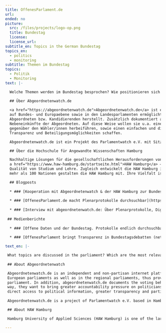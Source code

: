 ```yaml
---
title: OffenesParlament.de
url: 
ended: no
picture:
  src: /files/projects/logo-op.png
  title: Bundestag
  license:
  license_url:
subtitle_en: Topics in the German Bundestag
topics_en:
  - politics
  - monitoring  
subtitle: Themen im Bundestag
topics:
  - Politik
  - Monitoring
text: |- 

  Welche Themen werden im Bundestag besprochen? Wie positionieren sich die einzelnen Abgeordneten zu den Themen? Die Prozesse und Debatten im deutschen Bundestag sind für Bürger/innen, aber auch politische Organisationen und Initiativen oft nur schwer zu überblicken. Daher haben wir uns gemeinsam mit unseren Kooperationspartnern Abgeordnetenwatch und der HAW Hamburg zum Ende der 18. Legislaturperiode (2013 - 2017) die Plenarprotokolle genauer angesehen, die diese politischen Entscheidungen und Diskussionen wiedergeben. <a href="https://offenesparlament.de">OffenesParlament.de</a> macht die Plenarprotokolle für jede/n zugänglich und durchsuchbar. Wir analysieren wichtige Themen und stellen Informationen zu den Abgeordneten bereit.

  ## Über Abgeordnetenwatch.de
    
  <a href="https://abgeordnetenwatch.de">Abgeordnetenwatch.de</a> ist eine unabhängige und überparteiliche Internetplattform, die öffentliche Bürgeranfragen an Abgeordnete  
  auf Bundes- und Europaebene sowie in den Landesparlamenten ermöglicht und somit einen direkten Draht zwischen Bürger/innen und 
  Abgeordneten bzw. Kandidierenden herstellt. Zusätzlich dokumentiert abgeordnetenwatch.de das Abstimmungsverhalten und die
  Nebeneinkünfte der Abgeordneten. Auf diese Weise wollen sie u.a. einen höheren Rechenschaftsdruck der Politiker/innen 
  gegenüber den Wähler/innen herbeiführen, sowie einen einfachen und direkten Zugang zu politischen Informationen, mehr 
  Transparenz und Beteiligungsmöglichkeiten schaffen. 

  Abgeordnetenwatch.de ist ein Projekt des Parlamentwatch e.V. mit Sitz in Hamburg.

  ## Über die Hochschule für Angewandte Wissenschaften Hamburg

  Nachhaltige Lösungen für die gesellschaftlichen Herausforderungen von Gegenwart und Zukunft entwickeln: Das ist das Ziel der  
  a href="https://www.haw-hamburg.de/startseite.html">HAW Hamburg</a> – Norddeutschlands führende Hochschule, wenn es um reflektierte Praxis geht. Im Mittelpunkt steht die exzellente 
  Qualität von Studium und Lehre. Zugleich entwickelt die HAW Hamburg ihr Profil als forschende Hochschule weiter. Menschen aus 
  mehr als 100 Nationen gestalten die HAW Hamburg mit. Ihre Vielfalt ist ihre besondere Stärke.

  ## Blogposts
  
  * ### [Kooperation mit Abgeordnetenwatch & der HAW Hamburg zur Bundestagswahl 2017](https://datenschule.de/blog/2017/05/DS-Kooperation-Wahldaten/)
  
  * ### [OffenesParlament.de macht Plenarprotokolle durchsuchbar](https://datenschule.de/blog/2017/10/DS-offenes-parlament-relaunch/)
 
  * ### [Interview mit abgeordnetenwatch.de: Über Plenarprotokolle, Digitalisierung & die Arbeit mit der Datenschule](https://datenschule.de/blog/2017/11/DS-interview-abgeordnetenwatch/)
  
 ## Medienberichte
 
  * ### [Offene Daten und der Bundestag. Protokolle endlich durchsuchbar (taz, Oktober 2017)](http://www.taz.de/!5452897/)
  
  * ### [OffenesParlament bringt Transparenz in Bundestagsdebatten (netzpolitik.org, Oktober 2017)](https://netzpolitik.org/2017/offenes-parlament-bringt-transparenz-in-bundestagsdebatten/)

text_en: |-

 What topics are discussed in the parliament? Which are the most relevant to which political party? Debates in the parliament are often difficult to follow for citizens and civil society organisations alike, but at the same time they are the foundation for evidence-based policy work and public discussions. With our partners, abgeordnetenwatch.de and HAW Hamburg, we take a closer look at the plenary protocols published by the German parliament reflecting these political discussions and decisions at the end of the 18th legislative period (2013 - 2017). OpenParliament (offenesparlament.de) makes the protocols accessible and searchable for everyone. We analyze important topics and provide information about the members of the parliament.
 
 ## About Abgeordnetenwatch

 Abgeordnetenwatch.de is an independent and non-partisan internet platform, which allows public citizen requests to German and 
 European parliaments as well as in the regional parliaments, thus providing a direct link between citizens and members of 
 parliament. In addition, abgeordnetenwatch.de documents the voting behavior and the additional income of the deputies. In this 
 way, they want to bring greater accountability pressure on politicians towards the electorate, as well as to provide easy and 
 direct access to political information, greater transparency and participation.
 
 Abgeordnetenwatch.de is a project of Parlamentwatch e.V. based in Hamburg.

 ## About HAW Hamburg

 Hamburg University of Applied Sciences (HAW Hamburg) is one of the largest of its kind in Germany and within our four faculties we offer a wide range of Bachelor’s and Master’s programmes in engineering, IT, life sciences, design and media as well as business and social sciences. In teaching we focus on applied sciences, giving our students a practical insight into their fields of study through projects, lab work, internships and theses in industry. In research we are an important partner for the city of Hamburg’s companies and innovation clusters, developing new ideas from the synergies of this dynamic location.

---
```

   
